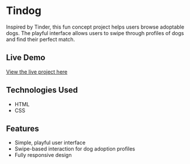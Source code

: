 # Tindog

Inspired by Tinder, this fun concept project helps users browse adoptable dogs. The playful interface allows users to swipe through profiles of dogs and find their perfect match.

## Live Demo
[View the live project here](https://tin1-dog3.netlify.app/)

## Technologies Used
- HTML
- CSS

## Features
- Simple, playful user interface
- Swipe-based interaction for dog adoption profiles
- Fully responsive design

